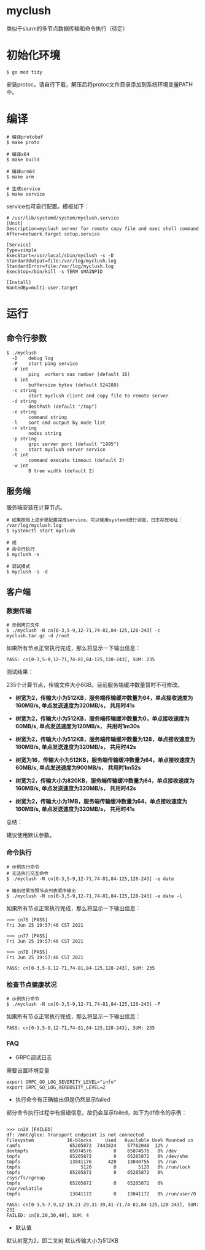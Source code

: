 # myclush

类似于slurm的多节点数据传输和命令执行（待定）

# 初始化环境

```shell
$ go mod tidy
```

安装protoc，请自行下载，解压后将protoc文件目录添加到系统环境变量PATH中。

# 编译

```shell
# 编译protobuf
$ make proto

# 编译x64
$ make build

# 编译arm64
$ make arm

# 生成service
$ make service
```

service也可自行配置。模板如下：

```shell
# /usr/lib/systemd/system/myclush.service
[Unit]
Description=myclush server for remote copy file and exec shell command 
After=network.target setup.service

[Service]
Type=simple
ExecStart=/usr/local/sbin/myclush -s -D
StandardOutput=file:/var/log/myclush.log
StandardError=file:/var/log/myclush.log
ExecStop=/bin/kill -s TERM $MAINPID

[Install]
WantedBy=multi-user.target
```

# 运行

## 命令行参数

```shell
$ ./myclush 
  -D    debug log 
  -P    start ping service
  -W int
        ping  workers max number (default 16)
  -b int
        buffersize bytes (default 524288)
  -c string
        start myclush client and copy file to remote server
  -d string
        destPath (default "/tmp")
  -e string
        command string
  -l    sort cmd output by node list
  -n string
        nodes string
  -p string
        grpc server port (default "1995")
  -s    start myclush server service
  -t int
        command execute timeout (default 3)
  -w int
        B tree width (default 2)

```


## 服务端

服务端安装在计算节点。

```shell
# 如果按照上述步骤配置完成service，可以使用systemd进行调度，日志存放地址： /var/log/myclush.log
$ systemctl start myclush

# 或
# 命令行执行
$ myclush -s

# 调试模式
$ myclush -s -d
```


## 客户端

### 数据传输

```shell
# 示例拷贝文件
$ ./myclush -N cn[0-3,5-9,12-71,74-81,84-125,128-243] -c myclush.tar.gz -d /root
```

如果所有节点正常执行完成，那么将显示一下输出信息：

```shell
PASS: cn[0-3,5-9,12-71,74-81,84-125,128-243], SUM: 235
```

测试结果：

235个计算节点，传输文件大小6GB。目前服务端缓冲数量暂时不可修改。

- **树宽为2，传输大小为512KB，服务端传输缓冲数量为64，单点接收速度为160MB/s, 单点发送速度为320MB/s， 共用时41s**
  
- **树宽为2，传输大小为512KB，服务端传输缓冲数量为0，单点接收速度为60MB/s, 单点发送速度为120MB/s， 共用时1m30s**

- **树宽为2，传输大小为512KB，服务端传输缓冲数量为128，单点接收速度为160MB/s, 单点发送速度为320MB/s， 共用时42s**

- **树宽为16，传输大小为512KB，服务端传输缓冲数量为64，单点接收速度为60MB/s, 单点发送速度为900MB/s， 共用时1m52s**

- **树宽为2，传输大小为820KB，服务端传输缓冲数量为64，单点接收速度为160MB/s, 单点发送速度为320MB/s， 共用时42s**

- **树宽为2，传输大小为1MB，服务端传输缓冲数量为64，单点接收速度为160MB/s, 单点发送速度为320MB/s， 共用时41s**


总结：

建议使用默认参数。

### 命令执行

```shell
# 示例执行命令
# 无法执行交互命令
$ ./myclush -N cn[0-3,5-9,12-71,74-81,84-125,128-243] -e date

# 输出结果按照节点列表顺序输出
$ ./myclush -N cn[0-3,5-9,12-71,74-81,84-125,128-243] -e date -l
```

如果所有节点正常执行完成，那么将显示一下输出信息：

```shell
>>> cn76 [PASS]
Fri Jun 25 19:57:46 CST 2021

>>> cn77 [PASS]
Fri Jun 25 19:57:46 CST 2021

>>> cn78 [PASS]
Fri Jun 25 19:57:46 CST 2021

PASS: cn[0-3,5-9,12-71,74-81,84-125,128-243], SUM: 235
```

### 检查节点健康状况

```shell
# 示例执行命令
$ ./myclush -N cn[0-3,5-9,12-71,74-81,84-125,128-243] -P
```

如果所有节点正常执行完成，那么将显示一下输出信息：

```shell
PASS: cn[0-3,5-9,12-71,74-81,84-125,128-243], SUM: 235
```

### FAQ

- GRPC调试日志

需要设置环境变量
```shell
export GRPC_GO_LOG_SEVERITY_LEVEL="info" 
export GRPC_GO_LOG_VERBOSITY_LEVEL=2
```

- 执行命令有正确输出但是仍然显示failed

部分命令执行过程中有报错信息，故仍会显示failed，如下为df命令的示例：

```shell

>>> cn20 [FAILED]
df: /mnt/glex: Transport endpoint is not connected
Filesystem            1K-blocks     Used   Available Use% Mounted on
ramfs                  65205872  7443824    57762048  12% /
devtmpfs               65074576        0    65074576   0% /dev
tmpfs                  65205872        0    65205872   0% /dev/shm
tmpfs                  13041176      420    13040756   1% /run
tmpfs                      5120        0        5120   0% /run/lock
tmpfs                  65205872        0    65205872   0% /sys/fs/cgroup
tmpfs                  65205872        0    65205872   0% /var/volatile
tmpfs                  13041172        0    13041172   0% /run/user/0

PASS: cn[0-3,5-7,9,12-19,21-29,31-39,41-71,74-81,84-125,128-243], SUM: 231
FAILED: cn[8,20,30,40], SUM: 4
```

- 默认值

默认树宽为2，即二叉树
默认传输大小为512KB
